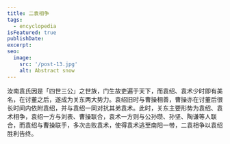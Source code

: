 ```yaml
---
title: 二袁相争
tags:
  - encyclopedia
isFeatured: true
publishDate: 
excerpt: 
seo:
  image:
    src: '/post-13.jpg'
    alt: Abstract snow
---
```


汝南袁氏因是「四世三公」之世族，门生故吏遍于天下，而袁绍、袁术少时即有美名，在讨董之后，遂成为关东两大势力。袁绍旧时与曹操相善，曹操亦在讨董后很长时间内依附袁绍，并与袁绍一同对抗其弟袁术。此时，关东主要形势为袁绍、袁术相争，袁绍一方与刘表、曹操联合，袁术一方则与公孙瓒、孙坚、陶谦等人联合，而袁绍与曹操联手，多次击败袁术，使得袁术逃至南阳一带，二袁相争以袁绍胜利告终。
